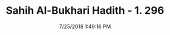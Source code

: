 ---
title        : "Sahih Al-Bukhari Hadith - 1. 296"
date         : 7/25/2018 1:49:16 PM
draft        : false
type         : "hadith"
layout       : "hadith"
BookCode     : "SHB"
VolumeNumber : "1"
HadithNumber : "296"
categories  :  ["Menses-Leaning on menstruating wife while reciting Qur'an"]
tags  :  ["Aisha"]
---